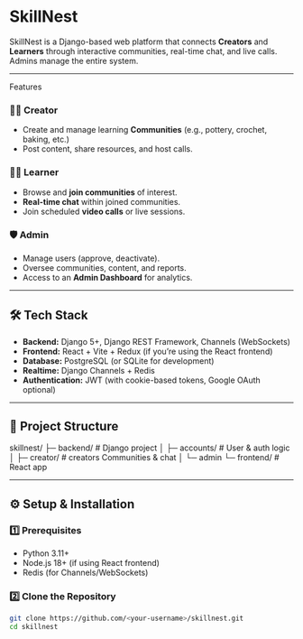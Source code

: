 # SkillNest

SkillNest is a Django-based web platform that connects **Creators** and **Learners** through interactive communities, real-time chat, and live calls.  
Admins manage the entire system.

---

 Features

### 👩‍🎨 Creator
- Create and manage learning **Communities** (e.g., pottery, crochet, baking, etc.)
- Post content, share resources, and host calls.

### 🧑‍🎓 Learner
- Browse and **join communities** of interest.
- **Real-time chat** within joined communities.
- Join scheduled **video calls** or live sessions.

### 🛡️ Admin
- Manage users (approve, deactivate).
- Oversee communities, content, and reports.
- Access to an **Admin Dashboard** for analytics.

---

## 🛠️ Tech Stack
- **Backend:** Django 5+, Django REST Framework, Channels (WebSockets)
- **Frontend:** React + Vite + Redux (if you’re using the React frontend)
- **Database:** PostgreSQL (or SQLite for development)
- **Realtime:** Django Channels + Redis
- **Authentication:** JWT (with cookie-based tokens, Google OAuth optional)

---

## 📂 Project Structure

skillnest/
├─ backend/ # Django project
│ ├─ accounts/ # User & auth logic
│ ├─ creator/ # creators Communities & chat
│ └─ admin
└─ frontend/ # React app


---

## ⚙️ Setup & Installation

### 1️⃣ Prerequisites
- Python 3.11+
- Node.js 18+ (if using React frontend)
- Redis (for Channels/WebSockets)

### 2️⃣ Clone the Repository
```bash
git clone https://github.com/<your-username>/skillnest.git
cd skillnest



